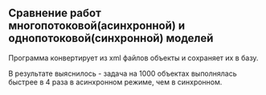 ## Сравнение работ многопотоковой(асинхронной) и однопотоковой(синхронной) моделей

Программа конвертирует из xml файлов объекты и сохраняет их в базу.

В результате выяснилось - задача на 1000 объектах выполнялась быстрее в 4 раза в асинхронном режиме, чем в синхронном.

 
